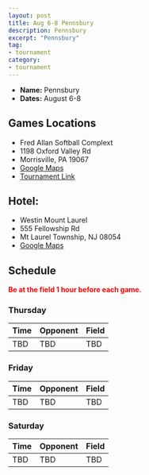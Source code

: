 ```yaml
---
layout: post
title: Aug 6-8 Pennsbury
description: Pennsbury
excerpt: "Pennsbury"
tag:
- tournament
category:
- tournament
---
```

* **Name:** Pennsbury
* **Dates:** August 6-8

## Games Locations
* Fred Allan Softball Complext
* 1198 Oxford Valley Rd
* Morrisville, PA 19067
* [Google Maps](https://goo.gl/maps/4NZ3GpBEzpHkqjuEA)
* [Tournament Link](http://pennsburyinvitational.com/tournament-fields/)

## Hotel:
* Westin Mount Laurel
* 555 Fellowship Rd
* Mt Laurel Township, NJ 08054
* [Google Maps](https://goo.gl/maps/4kQX4LzQJ7dmM7Hh8)
  
## Schedule
**<span style="color:red">Be at the field 1 hour before each game.</span>**

### Thursday

| Time     | Opponent       | Field |
|:---      |:---            |:---   |
| TBD      | TBD            |TBD    |

### Friday

| Time     | Opponent       | Field |
|:---      |:---            |:---   |
| TBD      | TBD            |TBD    |

### Saturday

| Time     | Opponent       | Field |
|:---      |:---            |:---   |
| TBD      | TBD            |TBD    |
